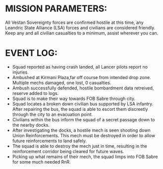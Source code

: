 # MISSION PARAMETERS:
All Vestan Sovereignty forces are confirmed hostile at this time, any Leandric State Alliance (LSA) forces and civilians are considered friendly.
Keep any and all civilian casualties to a minimum, assist wherever you can.

# EVENT LOG:
* Squad reported as having crash landed, all Lancer pilots report no injuries.
* Ambushed at Kirmani Plaza,far off course from intended drop zone. Multiple mechs damaged, one lost, 0 casualties.
* Ambush successfully defended, hostile bombardment data retreived, reserve added to logs.
* Squad is to make their way towards FOB Sabre through city.
* Squad locates a broken down civilian bus supported by LSA infantry. After repairing the bus, the squad is able to escort them discreetly through the city to an evacuation point.
* Civilians within the bus inform the squad of a secret passage down to the nearby docks.
* After investigating the docks, a hostile mech is seen shooting down Union Reinforcements. This mech must be destroyed in order to allow future reinforcements to land safely.
* The squad is able to destroy the mech just in time, resulting in the reinforcement corridor being cleared for future waves.
* Picking up what remains of their mech, the squad limps into FOB Sabre for some much needed RnR.
